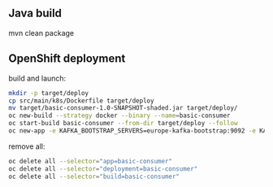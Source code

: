 ## Java build

mvn clean package

## OpenShift deployment

build and launch:

```sh
mkdir -p target/deploy
cp src/main/k8s/Dockerfile target/deploy
mv target/basic-consumer-1.0-SNAPSHOT-shaded.jar target/deploy/
oc new-build --strategy docker --binary --name=basic-consumer
oc start-build basic-consumer --from-dir target/deploy --follow
oc new-app -e KAFKA_BOOTSTRAP_SERVERS=europe-kafka-bootstrap:9092 -e KAFKA_GROUP_ID=basic-consumer -e TOPIC_PATTERN=topic-us-active basic-consumer
```

remove all:

```sh
oc delete all --selector="app=basic-consumer"
oc delete all --selector="deployment=basic-consumer"
oc delete all --selector="build=basic-consumer"
```